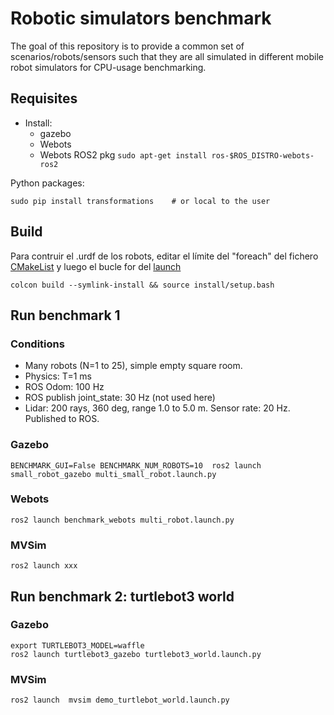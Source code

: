 # Robotic simulators benchmark

The goal of this repository is to provide a common set of scenarios/robots/sensors 
such that they are all simulated in different mobile robot simulators for CPU-usage benchmarking.

## Requisites

- Install: 
  - gazebo
  - Webots
  - Webots ROS2 pkg `sudo apt-get install ros-$ROS_DISTRO-webots-ros2`

Python packages:

    sudo pip install transformations    # or local to the user


## Build
Para contruir el .urdf de los robots, editar el límite del "foreach" del fichero [CMakeList](https://github.com/FranciscoJManasAlvarez/paper-emcr2023/blob/f5d9632c52c9b0dbd2676620fd8f732cf919dfdf/experiments/mvsim_benchmark_gazebo/small_robot_description/CMakeLists.txt#L30) y luego el bucle for del [launch](https://github.com/FranciscoJManasAlvarez/paper-emcr2023/blob/f5d9632c52c9b0dbd2676620fd8f732cf919dfdf/experiments/mvsim_benchmark_gazebo/small_robot_gazebo/launch/multi_small_robot.launch.py#L23)
```
colcon build --symlink-install && source install/setup.bash
```

## Run benchmark 1

### Conditions

- Many robots (N=1 to 25), simple empty square room.
- Physics: T=1 ms
- ROS Odom: 100 Hz
- ROS publish joint_state: 30 Hz (not used here)
- Lidar: 200 rays, 360 deg, range 1.0 to 5.0 m. Sensor rate: 20 Hz. Published to ROS.


### Gazebo

```
BENCHMARK_GUI=False BENCHMARK_NUM_ROBOTS=10  ros2 launch small_robot_gazebo multi_small_robot.launch.py
```


### Webots

```
ros2 launch benchmark_webots multi_robot.launch.py
```

### MVSim

```
ros2 launch xxx
```

## Run benchmark 2: turtlebot3 world

### Gazebo

```
export TURTLEBOT3_MODEL=waffle
ros2 launch turtlebot3_gazebo turtlebot3_world.launch.py
```

### MVSim

```
ros2 launch  mvsim demo_turtlebot_world.launch.py
```
